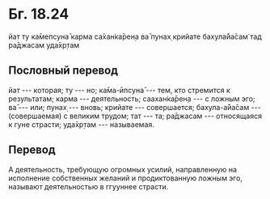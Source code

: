 # Бг. 18.24
йат ту ка̄мепсуна̄ карма
са̄хан̇ка̄рен̣а ва̄ пунах̣
крийате бахула̄йа̄сам̇
тад ра̄джасам уда̄хр̣там
## Пословный перевод

йат --- которая; ту --- но; ка̄ма-ӣпсуна̄ --- тем, кто стремится к
результатам; карма --- деятельность; саахан̇ка̄рен̣а --- с ложным эго; ва̄
--- или; пунах̣ --- вновь; крийате --- совершается; бахула-а̄йа̄сам ---
(совершаемая) с великим трудом; тат --- та; ра̄джасам --- относящаяся к
гуне страсти; уда̄хр̣там --- называемая.

## Перевод

А деятельность, требующую огромных усилий, направленную на исполнение
собственных желаний и продиктованную ложным эго, называют деятельностью
в ггууннее страсти.
